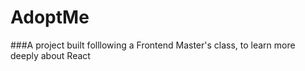 # AdoptMe

###A project built folllowing a Frontend Master's class, to learn more deeply about React